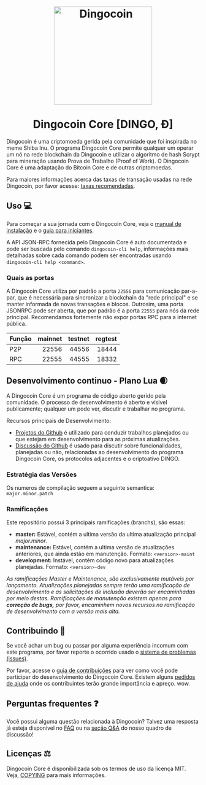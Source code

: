 <h1 align="center">
<img src="https://raw.githubusercontent.com/dingocoin/dingocoin/master/share/pixmaps/dingocoin256.svg" alt="Dingocoin" width="256"/>
<br/><br/>
Dingocoin Core [DINGO, Ð]  
</h1>

Dingocoin é uma criptomoeda gerida pela comunidade que foi inspirada no meme Shiba Inu. O programa Dingocoin Core permite qualquer um operar um nó na rede blockchain da Dingocoin e utilizar o algoritmo de hash Scrypt para mineração usando Prova de Trabalho (Proof of Work). O Dingocoin Core é uma adaptação do Bitcoin Core e de outras criptomoedas.

Para maiores informações acerca das taxas de transação usadas na rede Dingocoin, por favor acesse: 
[taxas recomendadas](doc/fee-recommendation.md).

## Uso 💻

Para começar a sua jornada com o Dingocoin Core, veja o [manual de instalação](INSTALL.md) e o [guia para iniciantes](doc/getting-started.md).

A API JSON-RPC fornecida pelo Dingocoin Core é auto documentada e pode ser buscada pelo comando `dingocoin-cli help`, informações mais detalhadas sobre cada comando podem ser encontradas usando `dingocoin-cli help <command>`.

### Quais as portas

A Dingocoin Core utiliza por padrão a porta `22556` para comunicação par-a-par, que é necessária para sincronizar a blockchain da "rede principal" e se manter informada de novas transações e blocos. Outrosim, uma porta JSONRPC pode ser aberta, que por padrão é a porta `22555` para nós da rede principal. Recomendamos fortemente não expor portas RPC para a internet pública. 

|  Função  | mainnet | testnet | regtest |
| :------- | ------: | ------: | ------: |
| P2P      |   22556 |   44556 |   18444 |
| RPC      |   22555 |   44555 |   18332 |

## Desenvolvimento continuo - Plano Lua 🌒

A Dingocoin Core é um programa de código aberto gerido pela comunidade. O processo de desenvolvimento é aberto e visivel publicamente; qualquer um pode ver, discutir e trabalhar no programa.

Recursos principais de Desenvolvimento:

* [Projetos do Github](https://github.com/dingocoin/dingocoin/projects) é utilizado para conduzir trabalhos planejados ou que estejam em desenvolvimento para as próximas atualizações.
* [Discussão do Github](https://github.com/dingocoin/dingocoin/discussions) é usado para discutir sobre funcionalidades, planejadas ou não, relacionadas ao desenvolvimento do programa Dingocoin Core, os protocolos adjacentes e o criptoativo DINGO.

### Estratégia das Versões
Os numeros de compilação seguem a seguinte semantica:  ```major.minor.patch```

### Ramificações
Este repositório possui 3 principais ramificações (branchs), são essas:

- **master:** Estável, contém a ultima versão da ultima atualização principal *major.minor*.
- **maintenance:** Estável, contém a ultima versão de atualizações anteriores, que ainda estão em manutenção. Formato: ```<version>-maint```
- **development:** Instável, contém código novo para atualizações planejadas. Formato: ```<version>-dev```

*As ramificações Master e Maintenance, são exclusivamente mutáveis por lançamento. Atualizações*
*planejadas sempre terão uma ramificação de desenvolvimento e as solicitações de inclusão deverão ser*
*encaminhadas por meio destas. Ramificações de manutenção existem apenas para **correção de bugs,***
*por favor, encaminhem novos recursos na ramificação de desenvolvimento com a versão mais alta.*

## Contribuindo 🤝

Se você achar um bug ou passar por alguma experiência incomum com este programa, por favor reporte o ocorrido usado o [sistema de problemas (issues)](https://github.com/dingocoin/dingocoin/issues/new?assignees=&labels=bug&template=bug_report.md&title=%5Bbug%5D+).

Por favor, acesse o [guia de contribuições](CONTRIBUTING.md) para ver como você pode participar
do desenvolvimento do Dingocoin Core. Existem alguns [pedidos de ajuda](https://github.com/dingocoin/dingocoin/labels/help%20wanted)
onde os contribuintes terão grande importância e apreço. wow.

## Perguntas frequentes ❓

Você possui alguma questão relacionada à Dingocoin? Talvez uma resposta já esteja disponivel no
[FAQ](doc/FAQ.md) ou na
[seção Q&A](https://github.com/dingocoin/dingocoin/discussions/categories/q-a)
do nosso quadro de discussão!

## Licenças ⚖️
Dingocoin Core é disponibilizada sob os termos de uso da licença MIT. Veja,
[COPYING](COPYING) para mais informações.
